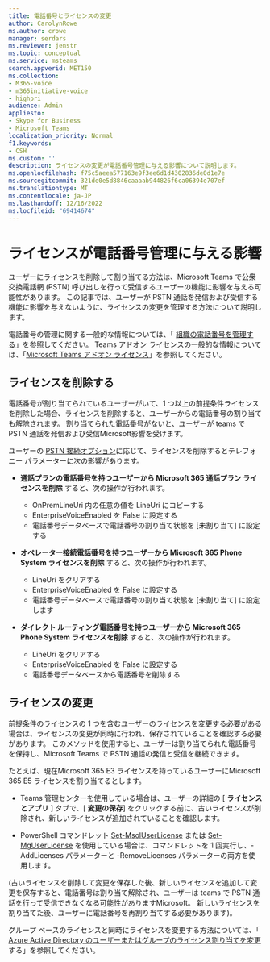 ```yaml
---
title: 電話番号とライセンスの変更
author: CarolynRowe
ms.author: crowe
manager: serdars
ms.reviewer: jenstr
ms.topic: conceptual
ms.service: msteams
search.appverid: MET150
ms.collection:
- M365-voice
- m365initiative-voice
- highpri
audience: Admin
appliesto:
- Skype for Business
- Microsoft Teams
localization_priority: Normal
f1.keywords:
- CSH
ms.custom: ''
description: ライセンスの変更が電話番号管理に与える影響について説明します。
ms.openlocfilehash: f75c5aeea577163e9f3ee6d1d4302836de0d1e7e
ms.sourcegitcommit: 321de0e5d8846caaaab944826f6ca06394e707ef
ms.translationtype: MT
ms.contentlocale: ja-JP
ms.lasthandoff: 12/16/2022
ms.locfileid: "69414674"
---
```

# <a name="how-licensing-affects-phone-number-management"></a>ライセンスが電話番号管理に与える影響

ユーザーにライセンスを削除して割り当てる方法は、Microsoft Teams で公衆交換電話網 (PSTN) 呼び出しを行って受信するユーザーの機能に影響を与える可能性があります。 この記事では、ユーザーが PSTN 通話を発信および受信する機能に影響を与えないように、ライセンスの変更を管理する方法について説明します。

電話番号の管理に関する一般的な情報については、「 [組織の電話番号を管理する](manage-phone-numbers-landing-page.md)」を参照してください。 Teams アドオン ライセンスの一般的な情報については、「[Microsoft Teams アドオン ライセンス](/teams-add-on-licensing/microsoft-teams-add-on-licensing.md)」を参照してください。



## <a name="remove-a-license"></a>ライセンスを削除する

電話番号が割り当てられているユーザーがいて、1 つ以上の前提条件ライセンスを削除した場合、ライセンスを削除すると、ユーザーからの電話番号の割り当ても解除されます。 割り当てられた電話番号がないと、ユーザーが teams で PSTN 通話を発信および受信Microsoft影響を受けます。

ユーザーの [PSTN 接続オプション](pstn-connectivity.md)に応じて、ライセンスを削除するとテレフォニー パラメーターに次の影響があります。

- **通話プランの電話番号を持つユーザーから Microsoft 365 通話プラン ライセンスを削除** すると、次の操作が行われます。
  - OnPremLineUri 内の任意の値を LineUri にコピーする
  - EnterpriseVoiceEnabled を False に設定する
  - 電話番号データベースで電話番号の割り当て状態を [未割り当て] に設定する


- **オペレーター接続電話番号を持つユーザーから Microsoft 365 Phone System ライセンスを削除** すると、次の操作が行われます。
  - LineUri をクリアする
  - EnterpriseVoiceEnabled を False に設定する
  - 電話番号データベースで電話番号の割り当て状態を [未割り当て] に設定します


- **ダイレクト ルーティング電話番号を持つユーザーから Microsoft 365 Phone System ライセンスを削除** すると、次の操作が行われます。
  - LineUri をクリアする
  - EnterpriseVoiceEnabled を False に設定する
  - 電話番号データベースから電話番号を削除する


## <a name="change-a-license"></a>ライセンスの変更

前提条件のライセンスの 1 つを含むユーザーのライセンスを変更する必要がある場合は、ライセンスの変更が同時に行われ、保存されていることを確認する必要があります。 このメソッドを使用すると、ユーザーは割り当てられた電話番号を保持し、Microsoft Teams で PSTN 通話の発信と受信を継続できます。 

たとえば、現在Microsoft 365 E3 ライセンスを持っているユーザーにMicrosoft 365 E5 ライセンスを割り当てるとします。 

- Teams 管理センターを使用している場合は、ユーザーの詳細の [ **ライセンスとアプリ** ] タブで、[ **変更の保存**] をクリックする前に、古いライセンスが削除され、新しいライセンスが追加されていることを確認します。 

- PowerShell コマンドレット [Set-MsolUserLicense](/powershell/module/msonline/set-msoluserlicense) または [Set-MgUserLicense](/powershell/module/microsoft.graph.users.actions/set-mguserlicense) を使用している場合は、コマンドレットを 1 回実行し、-AddLicenses パラメーターと -RemoveLicenses パラメーターの両方を使用します。

(古いライセンスを削除して変更を保存した後、新しいライセンスを追加して変更を保存すると、電話番号は割り当て解除され、ユーザーは teams で PSTN 通話を行って受信できなくなる可能性がありますMicrosoft。 新しいライセンスを割り当てた後、ユーザーに電話番号を再割り当てする必要があります)。

グループ ベースのライセンスと同時にライセンスを変更する方法については、「 [Azure Active Directory のユーザーまたはグループのライセンス割り当てを変更](/azure/active-directory/enterprise-users/licensing-groups-change-licenses)する」を参照してください。
